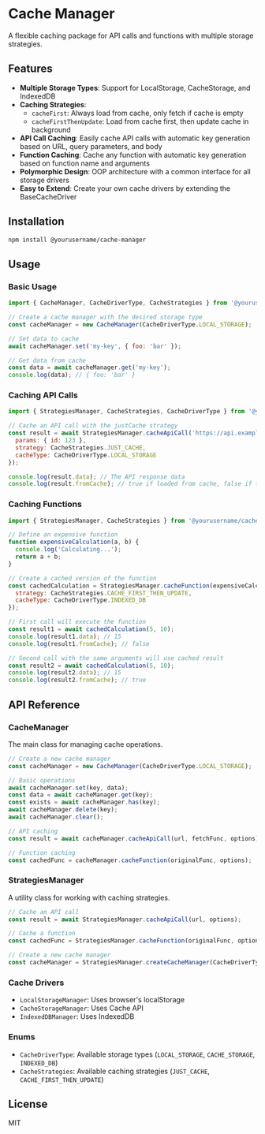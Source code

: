 # Cache Manager

A flexible caching package for API calls and functions with multiple storage strategies.

## Features

- **Multiple Storage Types**: Support for LocalStorage, CacheStorage, and IndexedDB
- **Caching Strategies**: 
  - `cacheFirst`: Always load from cache, only fetch if cache is empty
  - `cacheFirstThenUpdate`: Load from cache first, then update cache in background
- **API Call Caching**: Easily cache API calls with automatic key generation based on URL, query parameters, and body
- **Function Caching**: Cache any function with automatic key generation based on function name and arguments
- **Polymorphic Design**: OOP architecture with a common interface for all storage drivers
- **Easy to Extend**: Create your own cache drivers by extending the BaseCacheDriver

## Installation

```bash
npm install @yourusername/cache-manager
```

## Usage

### Basic Usage

```javascript
import { CacheManager, CacheDriverType, CacheStrategies } from '@yourusername/cache-manager';

// Create a cache manager with the desired storage type
const cacheManager = new CacheManager(CacheDriverType.LOCAL_STORAGE);

// Set data to cache
await cacheManager.set('my-key', { foo: 'bar' });

// Get data from cache
const data = await cacheManager.get('my-key');
console.log(data); // { foo: 'bar' }
```

### Caching API Calls

```javascript
import { StrategiesManager, CacheStrategies, CacheDriverType } from '@yourusername/cache-manager';

// Cache an API call with the justCache strategy
const result = await StrategiesManager.cacheApiCall('https://api.example.com/data', {
  params: { id: 123 },
  strategy: CacheStrategies.JUST_CACHE,
  cacheType: CacheDriverType.LOCAL_STORAGE
});

console.log(result.data); // The API response data
console.log(result.fromCache); // true if loaded from cache, false if freshly fetched
```

### Caching Functions

```javascript
import { StrategiesManager, CacheStrategies } from '@yourusername/cache-manager';

// Define an expensive function
function expensiveCalculation(a, b) {
  console.log('Calculating...');
  return a + b;
}

// Create a cached version of the function
const cachedCalculation = StrategiesManager.cacheFunction(expensiveCalculation, {
  strategy: CacheStrategies.CACHE_FIRST_THEN_UPDATE,
  cacheType: CacheDriverType.INDEXED_DB
});

// First call will execute the function
const result1 = await cachedCalculation(5, 10);
console.log(result1.data); // 15
console.log(result1.fromCache); // false

// Second call with the same arguments will use cached result
const result2 = await cachedCalculation(5, 10);
console.log(result2.data); // 15
console.log(result2.fromCache); // true
```

## API Reference

### CacheManager

The main class for managing cache operations.

```javascript
// Create a new cache manager
const cacheManager = new CacheManager(CacheDriverType.LOCAL_STORAGE);

// Basic operations
await cacheManager.set(key, data);
const data = await cacheManager.get(key);
const exists = await cacheManager.has(key);
await cacheManager.delete(key);
await cacheManager.clear();

// API caching
const result = await cacheManager.cacheApiCall(url, fetchFunc, options);

// Function caching
const cachedFunc = cacheManager.cacheFunction(originalFunc, options);
```

### StrategiesManager

A utility class for working with caching strategies.

```javascript
// Cache an API call
const result = await StrategiesManager.cacheApiCall(url, options);

// Cache a function
const cachedFunc = StrategiesManager.cacheFunction(originalFunc, options);

// Create a new cache manager
const cacheManager = StrategiesManager.createCacheManager(CacheDriverType.INDEXED_DB);
```

### Cache Drivers

- `LocalStorageManager`: Uses browser's localStorage
- `CacheStorageManager`: Uses Cache API
- `IndexedDBManager`: Uses IndexedDB

### Enums

- `CacheDriverType`: Available storage types (`LOCAL_STORAGE`, `CACHE_STORAGE`, `INDEXED_DB`)
- `CacheStrategies`: Available caching strategies (`JUST_CACHE`, `CACHE_FIRST_THEN_UPDATE`)

## License

MIT
